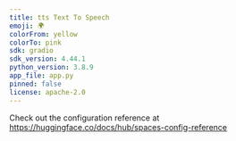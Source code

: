 ```yaml
---
title: tts Text To Speech
emoji: 🌍
colorFrom: yellow
colorTo: pink
sdk: gradio
sdk_version: 4.44.1
python_version: 3.8.9
app_file: app.py
pinned: false
license: apache-2.0
---
```


Check out the configuration reference at https://huggingface.co/docs/hub/spaces-config-reference
